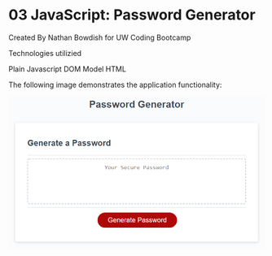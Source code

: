# 03 JavaScript: Password Generator

Created By Nathan Bowdish for UW Coding Bootcamp

Technologies utilizied

Plain Javascript
DOM Model
HTML


The following image demonstrates the application functionality:

![password generator demo](./Assets/03-javascript-homework-demo.png)

